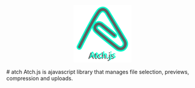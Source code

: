 <p align="center">
<img src="./atch_logo.svg" width="30%">
</p>
# atch
Atch.js is ajavascript library that manages file selection, previews, compression and uploads.

